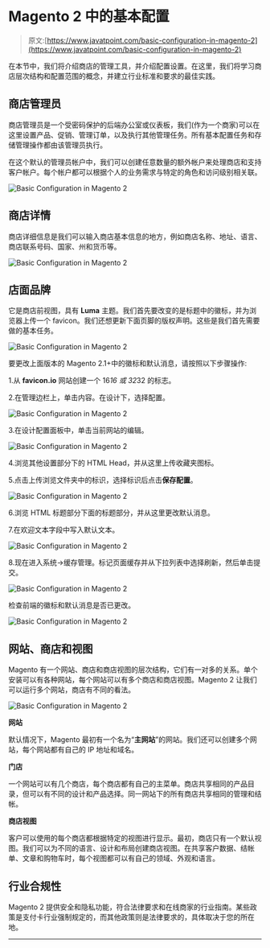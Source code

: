 # Magento 2 中的基本配置

> 原文:[https://www.javatpoint.com/basic-configuration-in-magento-2](https://www.javatpoint.com/basic-configuration-in-magento-2)

在本节中，我们将介绍商店的管理工具，并介绍配置设置。在这里，我们将学习商店层次结构和配置范围的概念，并建立行业标准和要求的最佳实践。

## 商店管理员

商店管理员是一个受密码保护的后端办公室或仪表板，我们(作为一个商家)可以在这里设置产品、促销、管理订单，以及执行其他管理任务。所有基本配置任务和存储管理操作都由该管理员执行。

在这个默认的管理员帐户中，我们可以创建任意数量的额外帐户来处理商店和支持客户帐户。每个帐户都可以根据个人的业务需求与特定的角色和访问级别相关联。

![Basic Configuration in Magento 2](img/c2a3c46b62bdd88df1c26a903779b338.png)

## 商店详情

商店详细信息是我们可以输入商店基本信息的地方，例如商店名称、地址、语言、商店联系号码、国家、州和货币等。

![Basic Configuration in Magento 2](img/e65d2f2edc3f0b80ab8fa0ea82a3648a.png)

## 店面品牌

它是商店前视图，具有 **Luma** 主题。我们首先要改变的是标题中的徽标，并为浏览器上传一个 favicon。我们还想更新下面页脚的版权声明。这些是我们首先需要做的基本任务。

![Basic Configuration in Magento 2](img/44757060b46b1dcaff281e7b594b59b8.png)

要更改上面版本的 Magento 2.1+中的徽标和默认消息，请按照以下步骤操作:

1.从 **favicon.io** 网站创建一个 16*16 或 32*32 的标志。

2.在管理边栏上，单击内容。在设计下，选择配置。

![Basic Configuration in Magento 2](img/e205ac9b579cf421b9941543a837f698.png)

3.在设计配置面板中，单击当前网站的编辑。

![Basic Configuration in Magento 2](img/80f8221b598c788979d4ed404a22537e.png)

4.浏览其他设置部分下的 HTML Head，并从这里上传收藏夹图标。

5.点击上传浏览文件夹中的标识，选择标识后点击**保存配置**。

![Basic Configuration in Magento 2](img/0da297f58c760d54809246d2523ae89a.png)

6.浏览 HTML 标题部分下面的标题部分，并从这里更改默认消息。

7.在欢迎文本字段中写入默认文本。

![Basic Configuration in Magento 2](img/7e9ad2b899a3ed24fb35aab0b3fa64cf.png)

8.现在进入系统->缓存管理。标记页面缓存并从下拉列表中选择刷新，然后单击提交。

![Basic Configuration in Magento 2](img/939eb5eb1cb77a81ed4914fb4d9ed9ba.png)

检查前端的徽标和默认消息是否已更改。

![Basic Configuration in Magento 2](img/e6c788448fb9ec7f00dbadcbcfc5c805.png)

## 网站、商店和视图

Magento 有一个网站、商店和商店视图的层次结构，它们有一对多的关系。单个安装可以有各种网站，每个网站可以有多个商店和商店视图。Magento 2 让我们可以运行多个网站，商店有不同的看法。

![Basic Configuration in Magento 2](img/9789b8cbffb05a2a587094feaa2380e9.png)

**网站**

默认情况下，Magento 最初有一个名为“**主网站**”的网站。我们还可以创建多个网站，每个网站都有自己的 IP 地址和域名。

**门店**

一个网站可以有几个商店，每个商店都有自己的主菜单。商店共享相同的产品目录，但可以有不同的设计和产品选择。同一网站下的所有商店共享相同的管理和结帐。

**商店视图**

客户可以使用的每个商店都根据特定的视图进行显示。最初，商店只有一个默认视图。我们可以为不同的语言、设计和布局创建商店视图。在共享客户数据、结帐单、文章和购物车时，每个视图都可以有自己的领域、外观和语言。

## 行业合规性

Magento 2 提供安全和隐私功能，符合法律要求和在线商家的行业指南。某些政策是支付卡行业强制规定的，而其他政策则是法律要求的，具体取决于您的所在地。

* * *
